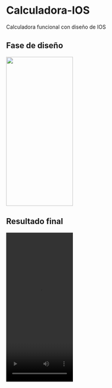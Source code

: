 # Calculadora-IOS
Calculadora funcional con diseño de IOS 

<h2> Fase de diseño </h2>
<img src="https://i.postimg.cc/cLTmvPy1/Whats-App-Image-2022-12-14-at-9-15-29-PM.jpg" width="180" height="400"/>

<h2> Resultado final </h2>
<video width="180" height="400">
  <source src="[mov_bbb.mp4](https://es.files.fm/u/asf5d48ws)" type="video/mp4">
</video>

